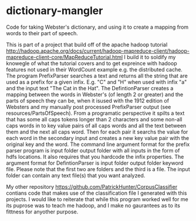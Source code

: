 # dictionary-mangler
Code for taking Webster's dictionary, and using it to create a mapping from words to their part of speech.

This is part of a project that build off of the apache hadoop tutorial http://hadoop.apache.org/docs/current/hadoop-mapreduce-client/hadoop-mapreduce-client-core/MapReduceTutorial.html I build it to soldify my knowegle of what the tutorial covers and to get expreince with hadoop features not used in their WordCount example e.g. the distributed cache. 
The program PrefixParser searches a text and returns all the string that are used as a prefix for a given infix.  E.g. "C" and "H" when used with infix "a" and the input text "The Cat in the Hat".  The DefintionParser creates a mapping between the words in Webster's (of length 2 or greater) and the parts of speech they can be, when it isused with the 1912 edition of Websters and my manually post processed PrefixParser output (see resources/PartsOfSpeech). From a programatic perspective it spilts a text that has some all caps tokens longer than 2 characters and some non-all caps words in to key value pairs of all caps words and all the text between them and the next all caps word.  Then for each pair it searchs the value for each word in the secondary input and creates a new key value pair with the original key and the word.
The command line argument format for the prefix parser program is input folder output folder with all inputs in the form of hdfs locations.  It also requires that you hardcode the infix properties.  The argument format for DefintionParser is input folder output folder keyword file. Please note that the first two are folders and the third is a file. The input folder can contain any text file(s) that you want analyzed. 

My other repository https://github.com/PatrickHunter/CorpusClassifier contians code that makes use of the classification file I generated with this projects. 
I would like to reiterate that while this program worked well for me its puprose was to teach me hadoop, and I make no gaurantees as to its fittness for anyother purpose.

